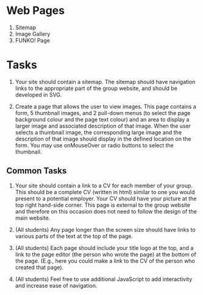 # Web Pages

1. Sitemap
2. Image Gallery
3. FUNKO! Page

# Tasks

1. Your site should contain a sitemap. The sitemap should have navigation links to
the appropriate part of the group website, and should be developed in SVG.

2. Create a page that allows the user to view images. This page contains a form, 5
thumbnail images, and 2 pull-down menus (to select the page background colour and the
page text colour) and an area to display a larger image and associated description of that
image. When the user selects a thumbnail image, the corresponding large image and the
description of that image should display in the defined location on the form. You may use
onMouseOver or radio buttons to select the thumbnail.

## Common Tasks

1. Your site should contain a link to a CV for each member of your group. This should be a complete CV (written in html) similar to one you would present to a potential employer. Your CV should have your picture at the top right hand-side corner. This page is external to the group website and therefore on this occasion
does not need to follow the design of the main website.

2.  (All students) Any page longer than the screen size should have links to various parts of the
text at the top of the page.

3. (All students) Each page should include your title logo at the top, and a link to the page
editor (the person who wrote the page) at the bottom of the page. (E.g., here you could
make a link to the CV of the person who created that page).

4. (All students) Feel free to use additional JavaScript to add interactivity and increase ease of
navigation.
